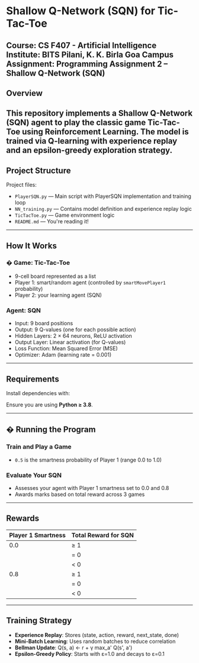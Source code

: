 #  Shallow Q-Network (SQN) for Tic-Tac-Toe

**Course**: CS F407 - Artificial Intelligence  
**Institute**: BITS Pilani, K. K. Birla Goa Campus  
**Assignment**: Programming Assignment 2 – Shallow Q-Network (SQN)  
---
##  Overview

This repository implements a **Shallow Q-Network (SQN)** agent to play the classic game **Tic-Tac-Toe** using **Reinforcement Learning**. The model is trained via Q-learning with experience replay and an epsilon-greedy exploration strategy.
---

## Project Structure

Project files:
- `PlayerSQN.py` — Main script with PlayerSQN implementation and training loop  
- `NN_training.py` — Contains model definition and experience replay logic  
- `TicTacToe.py` — Game environment logic      
- `README.md` — You're reading it!

---

##  How It Works

### � Game: Tic-Tac-Toe

- 9-cell board represented as a list  
- Player 1: smart/random agent (controlled by `smartMovePlayer1` probability)  
- Player 2: your learning agent (SQN)

###  Agent: SQN

- Input: 9 board positions  
- Output: 9 Q-values (one for each possible action)  
- Hidden Layers: 2 × 64 neurons, ReLU activation  
- Output Layer: Linear activation (for Q-values)  
- Loss Function: Mean Squared Error (MSE)  
- Optimizer: Adam (learning rate = 0.001)

---

##  Requirements

Install dependencies with:


Ensure you are using **Python ≥ 3.8**.

---

## � Running the Program

###  Train and Play a Game


- `0.5` is the smartness probability of Player 1 (range 0.0 to 1.0)

### Evaluate Your SQN


- Assesses your agent with Player 1 smartness set to 0.0 and 0.8  
- Awards marks based on total reward across 3 games

---

##  Rewards 

| Player 1 Smartness | Total Reward for SQN |  
|--------------------|----------------------|
| 0.0                | ≥ 1                  | 
|                    | = 0                  | 
|                    | < 0                  | 
| 0.8                | ≥ 1                  |
|                    | = 0                  | 
|                    | < 0                  |
---

##  Training Strategy

- **Experience Replay**: Stores (state, action, reward, next_state, done)  
- **Mini-Batch Learning**: Uses random batches to reduce correlation  
- **Bellman Update**: Q(s, a) ← r + γ max_a' Q(s', a')  
- **Epsilon-Greedy Policy**: Starts with ε=1.0 and decays to ε=0.1

